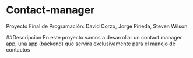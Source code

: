# Contact-manager
Proyecto Final de Programación:
David Corzo,
Jorge Pineda,
Steven Wilson

##Descripcion
En este proyecto vamos a desarrollar un contact manager app, una app (backend) que servira
exclusivamente para el manejo de contactos
